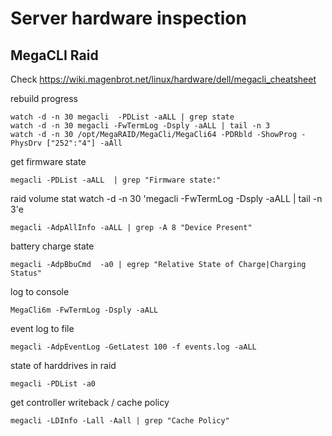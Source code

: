 Server hardware inspection
==========================



MegaCLI Raid
------------

Check https://wiki.magenbrot.net/linux/hardware/dell/megacli_cheatsheet




rebuild progress

    watch -d -n 30 megacli  -PDList -aALL | grep state
    watch -d -n 30 megacli -FwTermLog -Dsply -aALL | tail -n 3
    watch -d -n 30 /opt/MegaRAID/MegaCli/MegaCli64 -PDRbld -ShowProg -PhysDrv ["252":"4"] -aAll

get firmware state

    megacli -PDList -aALL  | grep "Firmware state:"

raid volume stat   watch -d -n 30 'megacli -FwTermLog -Dsply -aALL | tail -n 3'e

    megacli -AdpAllInfo -aALL | grep -A 8 "Device Present"


battery charge state

    megacli -AdpBbuCmd  -a0 | egrep "Relative State of Charge|Charging Status"


log to console 

    MegaCli6m -FwTermLog -Dsply -aALL

event log to file

    megacli -AdpEventLog -GetLatest 100 -f events.log -aALL 

state of harddrives in raid

    megacli -PDList -a0

get controller writeback / cache policy

    megacli -LDInfo -Lall -Aall | grep "Cache Policy"

